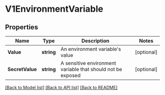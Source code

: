 # V1EnvironmentVariable

## Properties

Name | Type | Description | Notes
------------ | ------------- | ------------- | -------------
**Value** | **string** | An environment variable&#39;s value | [optional] 
**SecretValue** | **string** | A sensitive environment variable that should not be exposed | [optional] 

[[Back to Model list]](../README.md#documentation-for-models) [[Back to API list]](../README.md#documentation-for-api-endpoints) [[Back to README]](../README.md)


